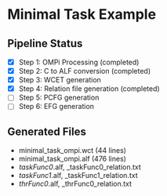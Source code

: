 # Minimal Task Example

## Pipeline Status
- [x] Step 1: OMPi Processing (completed)
- [x] Step 2: C to ALF conversion (completed) 
- [x] Step 3: WCET generation
- [x] Step 4: Relation file generation (completed)
- [ ] Step 5: PCFG generation
- [ ] Step 6: EFG generation

## Generated Files
- minimal_task_ompi.wct (44 lines)
- minimal_task_ompi.alf (476 lines)
- _taskFunc0_.alf, _taskFunc0_relation.txt
- _taskFunc1_.alf, _taskFunc1_relation.txt
- _thrFunc0_.alf, _thrFunc0_relation.txt

